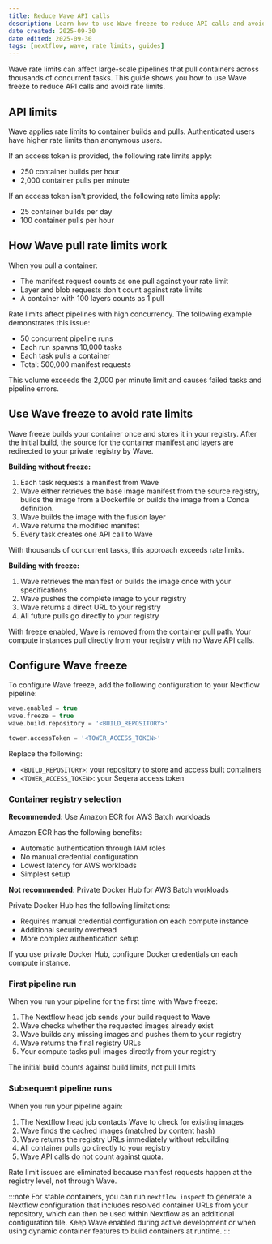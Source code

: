```yaml
---
title: Reduce Wave API calls
description: Learn how to use Wave freeze to reduce API calls and avoid rate limits in large-scale Nextflow pipelines
date created: 2025-09-30
date edited: 2025-09-30
tags: [nextflow, wave, rate limits, guides]
---
```


Wave rate limits can affect large-scale pipelines that pull containers across thousands of concurrent tasks. This guide shows you how to use Wave freeze to reduce API calls and avoid rate limits.

## API limits

Wave applies rate limits to container builds and pulls. Authenticated users have higher rate limits than anonymous users.

If an access token is provided, the following rate limits apply:

- 250 container builds per hour
- 2,000 container pulls per minute

If an access token isn't provided, the following rate limits apply:

- 25 container builds per day
- 100 container pulls per hour

## How Wave pull rate limits work

When you pull a container:

- The manifest request counts as one pull against your rate limit
- Layer and blob requests don't count against rate limits
- A container with 100 layers counts as 1 pull

Rate limits affect pipelines with high concurrency. The following example demonstrates this issue:

- 50 concurrent pipeline runs
- Each run spawns 10,000 tasks
- Each task pulls a container
- Total: 500,000 manifest requests

This volume exceeds the 2,000 per minute limit and causes failed tasks and pipeline errors.

## Use Wave freeze to avoid rate limits

Wave freeze builds your container once and stores it in your registry. After the initial build, the source for the container manifest and layers are redirected to your private registry by Wave.

**Building without freeze:**

1. Each task requests a manifest from Wave
1. Wave either retrieves the base image manifest from the source registry, builds the image from a Dockerfile or builds the image from a Conda definition.
1. Wave builds the image with the fusion layer
1. Wave returns the modified manifest
1. Every task creates one API call to Wave

With thousands of concurrent tasks, this approach exceeds rate limits.

**Building with freeze:**

1. Wave retrieves the manifest or builds the image once with your specifications
1. Wave pushes the complete image to your registry
1. Wave returns a direct URL to your registry
1. All future pulls go directly to your registry

With freeze enabled, Wave is removed from the container pull path. Your compute instances pull directly from your registry with no Wave API calls.

## Configure Wave freeze

To configure Wave freeze, add the following configuration to your Nextflow pipeline:

```groovy
wave.enabled = true
wave.freeze = true
wave.build.repository = '<BUILD_REPOSITORY>'

tower.accessToken = '<TOWER_ACCESS_TOKEN>'
```

Replace the following:

- `<BUILD_REPOSITORY>`: your repository to store and access built containers
- `<TOWER_ACCESS_TOKEN>`: your Seqera access token

### Container registry selection

**Recommended**: Use Amazon ECR for AWS Batch workloads

Amazon ECR has the following benefits:

- Automatic authentication through IAM roles
- No manual credential configuration
- Lowest latency for AWS workloads
- Simplest setup

**Not recommended**: Private Docker Hub for AWS Batch workloads

Private Docker Hub has the following limitations:

- Requires manual credential configuration on each compute instance
- Additional security overhead
- More complex authentication setup

If you use private Docker Hub, configure Docker credentials on each compute instance.

### First pipeline run

When you run your pipeline for the first time with Wave freeze:

1. The Nextflow head job sends your build request to Wave
1. Wave checks whether the requested images already exist
1. Wave builds any missing images and pushes them to your registry
1. Wave returns the final registry URLs
1. Your compute tasks pull images directly from your registry

The initial build counts against build limits, not pull limits

### Subsequent pipeline runs

When you run your pipeline again:

1. The Nextflow head job contacts Wave to check for existing images
1. Wave finds the cached images (matched by content hash)
1. Wave returns the registry URLs immediately without rebuilding
1. All container pulls go directly to your registry
1. Wave API calls do not count against quota.

Rate limit issues are eliminated because manifest requests happen at the registry level, not through Wave.

:::note
For stable containers, you can run `nextflow inspect` to generate a Nextflow configuration that includes resolved container URLs from your repository, which can then be used within Nextflow as an additional configuration file. Keep Wave enabled during active development or when using dynamic container features to build containers at runtime.
:::

